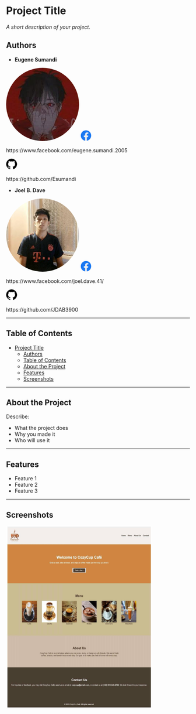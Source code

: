 # Project Title

_A short description of your project._

## Authors
- **Eugene Sumandi**
<img src="img\ES.jpg" alt="Photo1" width="200" style="border-radius: 50%;">
<img src="img\\Fb.png" alt="Photo2" width="30" style="border-radius: 50%;"><p>https://www.facebook.com/eugene.sumandi.2005</p>
<img src="img\\GH.png" alt="Photo2" width="30" style="border-radius: 50%;"><p>https://github.com/Esumandi</p>

- **Joel B. Dave**
<img src="img\JBD.jpg" alt="Photo1" width="200" style="border-radius: 50%;">
<img src="img\\Fb.png" alt="Photo2" width="30" style="border-radius: 50%;"><p>https://www.facebook.com/joel.dave.41/</p>
<img src="img\\GH.png" alt="Photo2" width="30" style="border-radius: 50%;"><p>https://github.com/JDAB3900</p>

---

## Table of Contents
- [Project Title](#project-title)
  - [Authors](#authors)
  - [Table of Contents](#table-of-contents)
  - [About the Project](#about-the-project)
  - [Features](#features)
  - [Screenshots](#screenshots)

---

## About the Project
Describe:
- What the project does
- Why you made it
- Who will use it

---

## Features
- Feature 1
- Feature 2
- Feature 3

---

## Screenshots

<img src="img\Screenshot1.jpg" alt="Photo1" width="400" height="500">